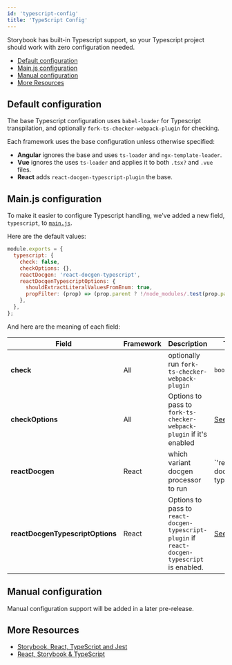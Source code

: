 ```yaml
---
id: 'typescript-config'
title: 'TypeScript Config'
---
```


Storybook has built-in Typescript support, so your Typescript project should work with zero configuration needed.

- [Default configuration](#default-configuration)
- [Main.js configuration](#mainjs-configuration)
- [Manual configuration](#manual-configuration)
- [More Resources](#more-resources)

## Default configuration

The base Typescript configuration uses `babel-loader` for Typescript transpilation, and optionally `fork-ts-checker-webpack-plugin` for checking.

Each framework uses the base configuration unless otherwise specified:

- **Angular** ignores the base and uses `ts-loader` and `ngx-template-loader`.
- **Vue** ignores the uses `ts-loader` and applies it to both `.tsx?` and `.vue` files.
- **React** adds `react-docgen-typescript-plugin` the base.

## Main.js configuration

To make it easier to configure Typescript handling, we've added a new field, `typescript`, to [`main.js`](../overview/index.md).

Here are the default values:

```js
module.exports = {
  typescript: {
    check: false,
    checkOptions: {},
    reactDocgen: 'react-docgen-typescript',
    reactDocgenTypescriptOptions: {
      shouldExtractLiteralValuesFromEnum: true,
      propFilter: (prop) => (prop.parent ? !/node_modules/.test(prop.parent.fileName) : true),
    },
  },
};
```

And here are the meaning of each field:

| Field                            | Framework | Description                                                                                  | Type                                                                          |
| -------------------------------- | --------- | -------------------------------------------------------------------------------------------- | ----------------------------------------------------------------------------- |
| **check**                        | All       | optionally run `fork-ts-checker-webpack-plugin`                                              | `boolean`                                                                     |
| **checkOptions**                 | All       | Options to pass to `fork-ts-checker-webpack-plugin` if it's enabled                          | [See docs](https://github.com/TypeStrong/fork-ts-checker-webpack-plugin)      |
| **reactDocgen**                  | React     | which variant docgen processor to run                                                        | `'react-docgen-typescript' | 'react-docgen' | false`                          |
| **reactDocgenTypescriptOptions** | React     | Options to pass to `react-docgen-typescript-plugin` if `react-docgen-typescript` is enabled. | [See docs](https://github.com/hipstersmoothie/react-docgen-typescript-plugin) |

## Manual configuration

Manual configuration support will be added in a later pre-release.

## More Resources

- [Storybook, React, TypeScript and Jest](https://medium.com/@mtiller/storybook-react-typescript-and-jest-c9059ea06fa7)
- [React, Storybook & TypeScript](http://www.joshschreuder.me/react-storybooks-with-typescript/)

